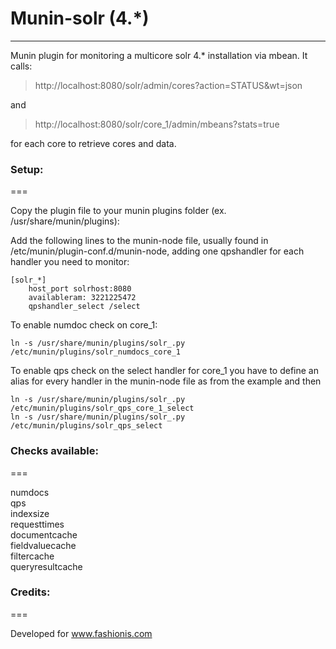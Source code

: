 # Munin-solr (4.*)
-------------

Munin plugin for monitoring a multicore solr 4.* installation via mbean.
It calls:
> http://localhost:8080/solr/admin/cores?action=STATUS&wt=json

and

> http://localhost:8080/solr/core_1/admin/mbeans?stats=true

for each core to retrieve cores and data.

### Setup:
===

Copy the plugin file to your munin plugins folder (ex. /usr/share/munin/plugins):

Add the following lines to the munin-node file, usually found in /etc/munin/plugin-conf.d/munin-node, adding one qpshandler for each handler you need to monitor:

    [solr_*]
        host_port solrhost:8080 
        availableram: 3221225472
        qpshandler_select /select


To enable numdoc check on core_1:

    ln -s /usr/share/munin/plugins/solr_.py /etc/munin/plugins/solr_numdocs_core_1


To enable qps check on the select handler for core_1 you have to define an alias for every handler in the munin-node file as from the example and then 

    ln -s /usr/share/munin/plugins/solr_.py /etc/munin/plugins/solr_qps_core_1_select
    ln -s /usr/share/munin/plugins/solr_.py /etc/munin/plugins/solr_qps_select



### Checks available:
===

numdocs  
qps  
indexsize  
requesttimes  
documentcache  
fieldvaluecache  
filtercache  
queryresultcache  


### Credits:
===

Developed for www.fashionis.com
